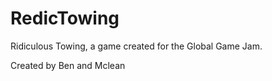 # RedicTowing
Ridiculous Towing, a game created for the Global Game Jam.

Created by Ben and Mclean
